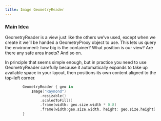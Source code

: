 ```yaml
---
title: Image GeometryReader
---
```


### Main Idea

GeometryReader is a view just like the others we’ve used, except when we create it we’ll be handed a GeometryProxy object to use. This lets us query the environment: how big is the container? What position is our view? Are there any safe area insets? And so on.

In principle that seems simple enough, but in practice you need to use GeometryReader carefully because it automatically expands to take up available space in your layout, then positions its own content aligned to the top-left corner.


```swift
        GeometryReader { geo in
            Image("Raymond")
                .resizable()
                .scaledToFill()
                .frame(width: geo.size.width * 0.8)
                .frame(width:geo.size.width, height: geo.size.height)
        }
```
